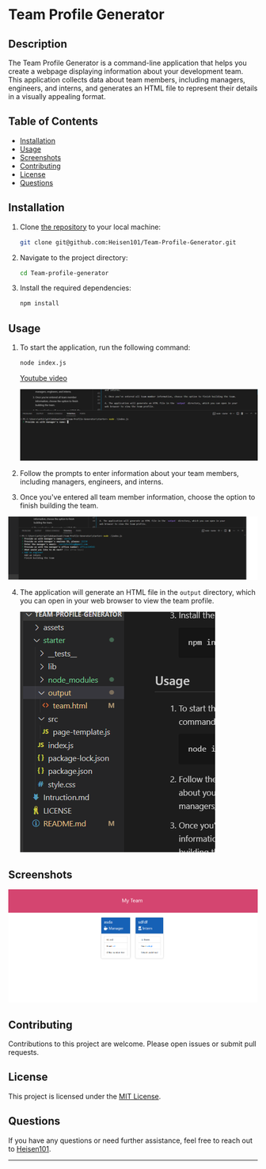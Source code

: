 # Team Profile Generator

## Description

The Team Profile Generator is a command-line application that helps you create a webpage displaying information about your development team. This application collects data about team members, including managers, engineers, and interns, and generates an HTML file to represent their details in a visually appealing format.

## Table of Contents

- [Installation](#installation)
- [Usage](#usage)
- [Screenshots](#screenshots)
- [Contributing](#contributing)
- [License](#license)
- [Questions](#questions)

## Installation

1. Clone [the repository](https://github.com/Heisen101/Team-Profile-Generator) to your local machine:

   ```bash
   git clone git@github.com:Heisen101/Team-Profile-Generator.git
   ```

2. Navigate to the project directory:

   ```bash
   cd Team-profile-generator
   ```

3. Install the required dependencies:

   ```bash
   npm install
   ```

## Usage

1. To start the application, run the following command:

   ```bash
   node index.js
   ```

   [Youtube video](https://www.youtube.com/watch?v=EPtyb9WoF3Q&ab_channel=V.OHFT)

   ![Screenshot](./assets/second.png)

2. Follow the prompts to enter information about your team members, including managers, engineers, and interns.

3. Once you've entered all team member information, choose the option to finish building the team.

![Screenshot](./assets/third.png)

4. The application will generate an HTML file in the `output` directory, which you can open in your web browser to view the team profile.

   ![Screenshot](./assets/fifth.png)

## Screenshots

![Screenshot](./assets/first.png)

## Contributing

Contributions to this project are welcome. Please open issues or submit pull requests.

## License

This project is licensed under the [MIT License](LICENSE).

## Questions

If you have any questions or need further assistance, feel free to reach out to [Heisen101](https://github.com/Heisen101/Team-Profile-Generator).

---
